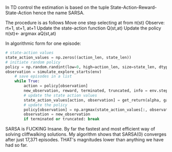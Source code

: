 In TD control the estimation is based on the tuple State-Action-Reward-State-Action hence the name SARSA.

The procedure is as follows
Move one step selecting at from π(st)
Observe: rt+1, st+1, at+1
Update the state-action function Q(st,at)
Update the policy π(st)← argmax aQ(st,at)

In algorithmic form for one episode:

``` python
# state-action values
state_action_values = np.zeros((action_len, state_len))
# initiate random policy
policy = np.random.randint(low=0, high=action_len, size=state_len, dtype="int64")
observation = simulate_explore_starts(env)
    # save episodes in a list
    while True:
        action = policy[observation]
        new_observation, reward, terminated, truncated, info = env.step(action)
        # update the state action values
        state_action_values[action, observation] = get_return(alpha, gamma, reward, state_action_values[action, observation], state_action_values[policy[new_observation], new_observation])
        # update the policy
        policy[observation] = np.argmax(state_action_values[:, observation])
        observation = new_observation
        if terminated or truncated: break
```

SARSA is FUCKING Insane. By far the fastest and most efficient way of solving cliffwalking solutions.
My algorithm shows that SARSA(0) converges after just 17,371 episodes. THAT's magnitudes lower than anything we have had so far.